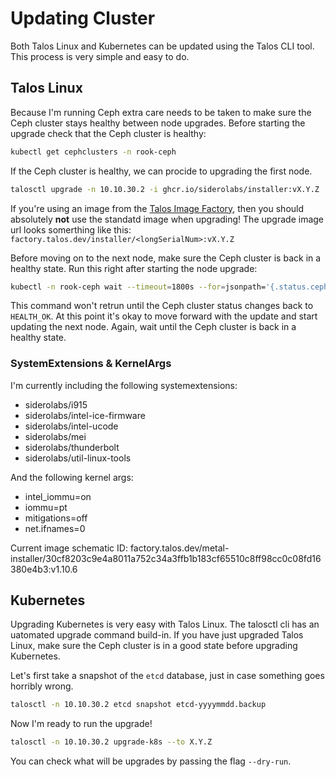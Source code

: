 # Updating Cluster
Both Talos Linux and Kubernetes can be updated using the Talos CLI tool. This process is very simple and easy to do.

## Talos Linux
Because I'm running Ceph extra care needs to be taken to make sure the Ceph cluster stays healthy between node upgrades.
Before starting the upgrade check that the Ceph cluster is healthy:

```zsh
kubectl get cephclusters -n rook-ceph
```

If the Ceph cluster is healthy, we can procide to upgrading the first node.

```zsh
talosctl upgrade -n 10.10.30.2 -i ghcr.io/siderolabs/installer:vX.Y.Z
```

If you're using an image from the [Talos Image Factory](https://factory.talos.dev), then you should absolutely **not** use the standatd image when upgrading! The upgrade image url looks somerthing like this: `factory.talos.dev/installer/<longSerialNum>:vX.Y.Z`

Before moving on to the next node, make sure the Ceph cluster is back in a healthy state. Run this right after starting the node upgrade:

```zsh
kubectl -n rook-ceph wait --timeout=1800s --for=jsonpath='{.status.ceph.health}=HEALTH_OK' cephclusters rook-ceph
```

This command won't retrun until the Ceph cluster status changes back to `HEALTH_OK`. At this point it's okay to move forward with the update and start updating the next node. Again, wait until the Ceph cluster is back in a healthy state.

### SystemExtensions & KernelArgs
I'm currently including the following systemextensions:
- siderolabs/i915
- siderolabs/intel-ice-firmware
- siderolabs/intel-ucode
- siderolabs/mei
- siderolabs/thunderbolt
- siderolabs/util-linux-tools

And the following kernel args:
- intel_iommu=on
- iommu=pt
- mitigations=off
- net.ifnames=0

Current image schematic ID: factory.talos.dev/metal-installer/30cf8203c9e4a8011a752c34a3ffb1b183cf65510c8ff98cc0c08fd16380e4b3:v1.10.6

## Kubernetes
Upgrading Kubernetes is very easy with Talos Linux. The talosctl cli has an uatomated upgrade command build-in.
If you have just upgraded Talos Linux, make sure the Ceph cluster is in a good state before upgrading Kubernetes.

Let's first take a snapshot of the `etcd` database, just in case something goes horribly wrong.

```zsh
talosctl -n 10.10.30.2 etcd snapshot etcd-yyyymmdd.backup
```

Now I'm ready to run the upgrade!

```zsh
talosctl -n 10.10.30.2 upgrade-k8s --to X.Y.Z
```

You can check what will be upgrades by passing the flag `--dry-run`.
